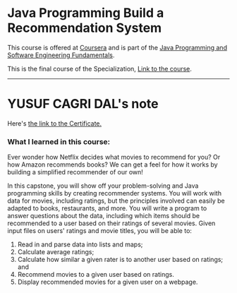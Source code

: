 # Java Programming Build a Recommendation System
This course is offered at <a href="https://www.coursera.org">Coursera</a> and is part of the <a href="https://www.coursera.org/specializations/java-programming">Java Programming and Software Engineering Fundamentals</a>.

This is the final course of the Specialization, <a href="https://www.coursera.org/learn/java-programming-recommender?specialization=java-programming">Link to the course</a>.

<hr>

# YUSUF CAGRI DAL's note
 Here's <a href="https://www.coursera.org/account/accomplishments/verify/ANS5QTSFXGCE">the link to the Certificate.</a>

<h3>What I learned in this course:</h3>

Ever wonder how Netflix decides what movies to recommend for you? Or how Amazon recommends books? We can get a feel for how it works by building a simplified recommender of our own!

In this capstone, you will show off your problem-solving and Java programming skills by creating recommender systems. You will work with data for movies, including ratings, but the principles involved can easily be adapted to books, restaurants, and more. You will write a program to answer questions about the data, including which items should be recommended to a user based on their ratings of several movies. Given input files on users' ratings and movie titles, you will be able to:

1. Read in and parse data into lists and maps;
2. Calculate average ratings;
3. Calculate how similar a given rater is to another user based on ratings; and
4. Recommend movies to a given user based on ratings. 
5. Display recommended movies for a given user on a webpage.
